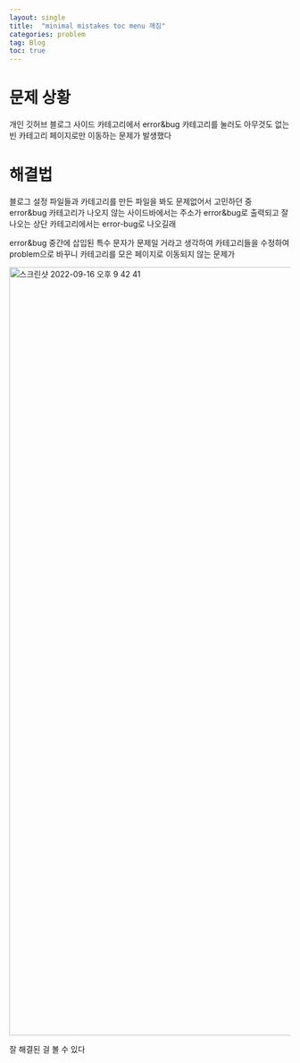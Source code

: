 ```yaml
---
layout: single
title:  "minimal mistakes toc menu 깨짐"
categories: problem
tag: Blog
toc: true
---
```


# 문제 상황


개인 깃허브 블로그 사이드 카테고리에서 error&bug 카테고리를 눌러도 아무것도 없는 빈 카테고리 페이지로만
이동하는 문제가 발생했다


# 해결법

블로그 설정 파일들과 카테고리를 만든 파일을 봐도 문제없어서
고민하던 중 error&bug 카테고리가 나오지 않는 사이드바에서는 주소가 error&bug로 출력되고 
잘 나오는 상단 카테고리에서는 error-bug로 나오길래 

error&bug 중간에 삽입된 특수 문자가 문제일 거라고 생각하여
카테고리들을 수정하여 problem으로 바꾸니 카테고리를 모은 페이지로 이동되지 않는 문제가

<img width="1374" alt="스크린샷 2022-09-16 오후 9 42 41" src="https://user-images.githubusercontent.com/102157871/190641460-6b3b3e8f-2f33-4419-b21e-9b610571cacc.png">



잘 해결된 걸 볼 수 있다